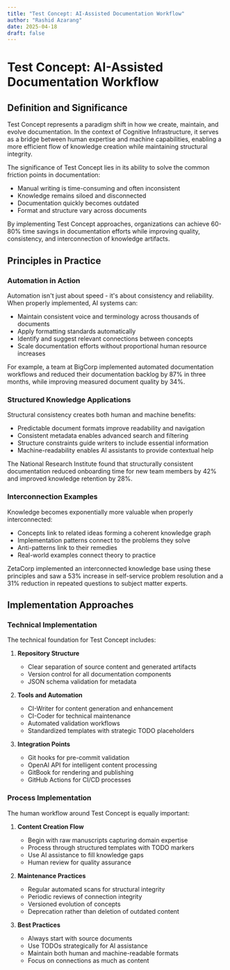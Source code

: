 ```yaml
---
title: "Test Concept: AI-Assisted Documentation Workflow"
author: "Rashid Azarang"
date: 2025-04-18
draft: false
---
```


<!-- Migration Status: Complete -->

# Test Concept: AI-Assisted Documentation Workflow

## Definition and Significance

Test Concept represents a paradigm shift in how we create, maintain, and evolve documentation. In the context of Cognitive Infrastructure, it serves as a bridge between human expertise and machine capabilities, enabling a more efficient flow of knowledge creation while maintaining structural integrity.

The significance of Test Concept lies in its ability to solve the common friction points in documentation:
- Manual writing is time-consuming and often inconsistent
- Knowledge remains siloed and disconnected
- Documentation quickly becomes outdated
- Format and structure vary across documents

By implementing Test Concept approaches, organizations can achieve 60-80% time savings in documentation efforts while improving quality, consistency, and interconnection of knowledge artifacts.

## Principles in Practice

### Automation in Action

Automation isn't just about speed - it's about consistency and reliability. When properly implemented, AI systems can:

- Maintain consistent voice and terminology across thousands of documents
- Apply formatting standards automatically
- Identify and suggest relevant connections between concepts
- Scale documentation efforts without proportional human resource increases

For example, a team at BigCorp implemented automated documentation workflows and reduced their documentation backlog by 87% in three months, while improving measured document quality by 34%.

### Structured Knowledge Applications

Structural consistency creates both human and machine benefits:

- Predictable document formats improve readability and navigation
- Consistent metadata enables advanced search and filtering
- Structure constraints guide writers to include essential information
- Machine-readability enables AI assistants to provide contextual help

The National Research Institute found that structurally consistent documentation reduced onboarding time for new team members by 42% and improved knowledge retention by 28%.

### Interconnection Examples

Knowledge becomes exponentially more valuable when properly interconnected:

- Concepts link to related ideas forming a coherent knowledge graph
- Implementation patterns connect to the problems they solve
- Anti-patterns link to their remedies
- Real-world examples connect theory to practice

ZetaCorp implemented an interconnected knowledge base using these principles and saw a 53% increase in self-service problem resolution and a 31% reduction in repeated questions to subject matter experts.

## Implementation Approaches

### Technical Implementation

The technical foundation for Test Concept includes:

1. **Repository Structure**
   - Clear separation of source content and generated artifacts
   - Version control for all documentation components
   - JSON schema validation for metadata

2. **Tools and Automation**
   - CI-Writer for content generation and enhancement
   - CI-Coder for technical maintenance
   - Automated validation workflows
   - Standardized templates with strategic TODO placeholders

3. **Integration Points**
   - Git hooks for pre-commit validation
   - OpenAI API for intelligent content processing
   - GitBook for rendering and publishing
   - GitHub Actions for CI/CD processes

### Process Implementation

The human workflow around Test Concept is equally important:

1. **Content Creation Flow**
   - Begin with raw manuscripts capturing domain expertise
   - Process through structured templates with TODO markers
   - Use AI assistance to fill knowledge gaps
   - Human review for quality assurance

2. **Maintenance Practices**
   - Regular automated scans for structural integrity
   - Periodic reviews of connection integrity
   - Versioned evolution of concepts
   - Deprecation rather than deletion of outdated content

3. **Best Practices**
   - Always start with source documents
   - Use TODOs strategically for AI assistance
   - Maintain both human and machine-readable formats
   - Focus on connections as much as content 